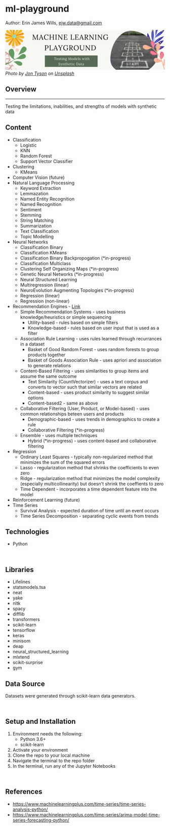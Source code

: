 # ml-playground  

Author:  Erin James Wills, ejw.data@gmail.com  

![Machine Learning Playground](./images/ml-playground.png)  
<cite>Photo by <a href="https://unsplash.com/@jontyson?utm_source=unsplash&utm_medium=referral&utm_content=creditCopyText">Jon Tyson</a> on <a href="https://unsplash.com/s/photos/playground?utm_source=unsplash&utm_medium=referral&utm_content=creditCopyText">Unsplash</a></cite>
<br>

## Overview  
<hr>  
Testing the limitations, inabilities, and strengths of models with synthetic data  

<br>

## Content  
* Classification
    * Logistic
    * KNN
    * Random Forest
    * Support Vector Classifier
* Clustering
    * KMeans
* Computer Vision (future)
* Natural Language Processing 
    * Keyword Extraction
    * Lemmazation
    * Named Entity Recognition
    * Named Recognition
    * Sentiment
    * Stemming
    * String Matching
    * Summarization
    * Text Classification
    * Topic Modelling  
* Neural Networks
    * Classification Binary
    * Classification KMeans
    * Classification Binary Backpropogation (*in-progress)
    * Classification Multiclass
    * Clustering Self Organizing Maps (*in-progress)
    * Genetic Neural Networks (*in-progress)
    * Neural Structured Learning
    * Multiregression (linear)
    * NeuroEvolution Augmenting Topologies (*in-progress)
    * Regression (linear)
    * Regression (non-linear)
* Recommendation Engines - [Link](https://medium.com/mlearning-ai/recommendation-systems-arl-association-rule-learning-bed1a07b5d9a#:~:text=Simple%20Recommender%20Systems%3A%20Makes%20general,based%20on%20similarities%20of%20products.)
    * Simple Recommendation Systems - uses business knowledge/heuristics or simple sequencing
        * Utility-based - rules based on simple filters
        * Knowledge-based - rules based on user input that is used as a filter
    * Association Rule Learning - uses rules learned through recurrances in a dataset  
        * Basket of Good Random Forest - uses random forests to group products together
        * Basket of Goods Association Rule - uses apriori and association to generate relations
    * Content-Based Filtering - uses similarities to group items and assume the same outcome
        * Text Similarity (CountVectorizer) - uses a text corpus and converts to vector such that similar vectors are related
        * Content-based - uses product similarity to suggest similar options
        * Content-based2 - same as above
    * Collaborative Filtering (User, Product, or Model-based) - uses common relationships beteen users and products
        * Demographic-based - uses trends in demographics to create a rule
        * Collaborative Filtering (*in-progress)
    * Ensemble - uses multiple techniques
        * Hybrid (*in-progress) - uses content-based and collaborative filtering
* Regression
    * Ordinary Least Squares - typically non-regularized method that minimizes the sum of the squared errors
    * Lasso - regularization method that shrinks the coefficients to even zero
    * Ridge - regularization method that minimizes the model complexity (especially multicollinearity) but doesn't shrink the coeffients to zero
    * Time Dependent - incorporates a time dependent feature into the model
* Reinforcement Learning (future)
* Time Series
    * Survival Analysis - expected duration of time until an event occurs
    * Time Series Decomposition - separating cyclic events from trends

## Technologies    
*  Python

<br>

## Libraries
* Lifelines
* statsmodels.tsa
* neat
* yake
* nltk
* spacy
* difflib
* transformers
* scikit-learn
* tensorflow
* keras
* minisom
* deap
* neural_structured_learning
* mlxtend
* scikit-surprise
* gym



## Data Source  
Datasets were generated through scikit-learn data generators.

<br>

## Setup and Installation  
1. Environment needs the following:  
    *  Python 3.6+   
    *  scikit-learn
1. Activate your environment
1. Clone the repo to your local machine
1. Navigate the terminal to the repo folder
1. In the terminal, run any of the Jupyter Notebooks  

<br>

## References
- https://www.machinelearningplus.com/time-series/time-series-analysis-python/ 
- https://www.machinelearningplus.com/time-series/arima-model-time-series-forecasting-python/

